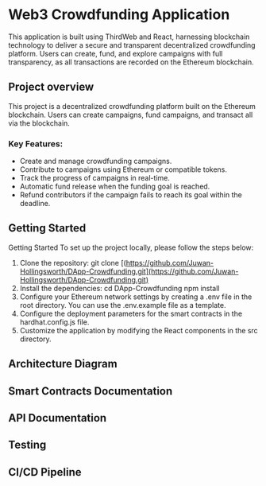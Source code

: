 # Web3 Crowdfunding Application
This application is built using ThirdWeb and React, harnessing blockchain technology to deliver a secure and transparent decentralized crowdfunding platform. Users can create, fund, and explore campaigns with full transparency, as all transactions are recorded on the Ethereum blockchain.

## Project overview 
This project is a decentralized crowdfunding platform built on the Ethereum blockchain.
Users can create campaigns, fund campaigns, and transact all via the blockchain.

### Key Features: 
- Create and manage crowdfunding campaigns.
- Contribute to campaigns using Ethereum or compatible tokens.
- Track the progress of campaigns in real-time.
- Automatic fund release when the funding goal is reached.
- Refund contributors if the campaign fails to reach its goal within the deadline.

## Getting Started 
Getting Started
To set up the project locally, please follow the steps below:
1. Clone the repository:
git clone [(https://github.com/Juwan-Hollingsworth/DApp-Crowdfunding.git](https://github.com/Juwan-Hollingsworth/DApp-Crowdfunding.git)
2. Install the dependencies:
cd DApp-Crowdfunding npm install
3. Configure your Ethereum network settings by creating a .env file in the root directory. You can use the .env.example file as a template.
4. Configure the deployment parameters for the smart contracts in the hardhat.config.js file.
5. Customize the application by modifying the React components in the src directory.

## Architecture Diagram
## Smart Contracts Documentation
## API Documentation
## Testing
## CI/CD Pipeline
